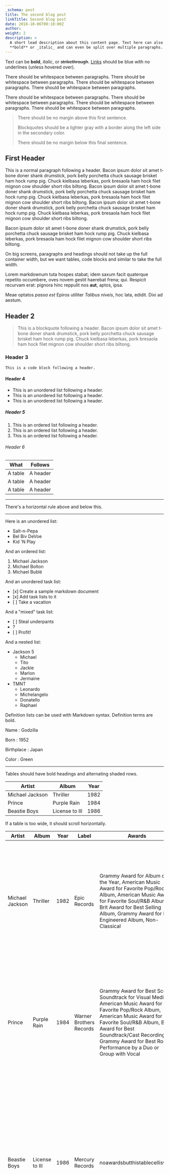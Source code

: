 ```yaml
---
_schema: post
title: The second blog post
linkTitle: Second blog post
date: 2018-10-06T00:10:00Z
author:
weight: 2
description: >
  A short lead description about this content page. Text here can also be
  **bold** or _italic_ and can even be split over multiple paragraphs.
---
```

Text can be **bold**, _italic_, or <s>strikethrough</s>. [Links](https://github.com) should be blue with no underlines (unless hovered over).

There should be whitespace between paragraphs. There should be whitespace between paragraphs. There should be whitespace between paragraphs. There should be whitespace between paragraphs.

There should be whitespace between paragraphs. There should be whitespace between paragraphs. There should be whitespace between paragraphs. There should be whitespace between paragraphs.

> There should be no margin above this first sentence.
>
> Blockquotes should be a lighter gray with a border along the left side in the secondary color.
>
> There should be no margin below this final sentence.

## First Header

This is a normal paragraph following a header. Bacon ipsum dolor sit amet t-bone doner shank drumstick, pork belly porchetta chuck sausage brisket ham hock rump pig. Chuck kielbasa leberkas, pork bresaola ham hock filet mignon cow shoulder short ribs biltong. Bacon ipsum dolor sit amet t-bone doner shank drumstick, pork belly porchetta chuck sausage brisket ham hock rump pig. Chuck kielbasa leberkas, pork bresaola ham hock filet mignon cow shoulder short ribs biltong. Bacon ipsum dolor sit amet t-bone doner shank drumstick, pork belly porchetta chuck sausage brisket ham hock rump pig. Chuck kielbasa leberkas, pork bresaola ham hock filet mignon cow shoulder short ribs biltong.

Bacon ipsum dolor sit amet t-bone doner shank drumstick, pork belly porchetta chuck sausage brisket ham hock rump pig. Chuck kielbasa leberkas, pork bresaola ham hock filet mignon cow shoulder short ribs biltong.

On big screens, paragraphs and headings should not take up the full container width, but we want tables, code blocks and similar to take the full width.

Lorem markdownum tuta hospes stabat; idem saxum facit quaterque repetito occumbere, oves novem gestit haerebat frena; qui. Respicit recurvam erat: pignora hinc reppulit nos **aut**, aptos, ipsa.

Meae optatos _passa est_ Epiros utiliter _Talibus niveis_, hoc lata, edidit. Dixi ad aestum.

## Header 2

> This is a blockquote following a header. Bacon ipsum dolor sit amet t-bone doner shank drumstick, pork belly porchetta chuck sausage brisket ham hock rump pig. Chuck kielbasa leberkas, pork bresaola ham hock filet mignon cow shoulder short ribs biltong.

### Header 3

```
This is a code block following a header.
```

#### Header 4

- This is an unordered list following a header.
- This is an unordered list following a header.
- This is an unordered list following a header.

##### Header 5

1. This is an ordered list following a header.
2. This is an ordered list following a header.
3. This is an ordered list following a header.

###### Header 6

<table><thead><tr><th>What</th><th>Follows</th></tr></thead><tbody><tr><td>A table</td><td>A header</td></tr><tr><td>A table</td><td>A header</td></tr><tr><td>A table</td><td>A header</td></tr></tbody></table>

---

There's a horizontal rule above and below this.

---

Here is an unordered list:

- Salt-n-Pepa
- Bel Biv DeVoe
- Kid 'N Play

And an ordered list:

1. Michael Jackson
2. Michael Bolton
3. Michael Bublé

And an unordered task list:

- \[x\] Create a sample markdown document
- \[x\] Add task lists to it
- \[ \] Take a vacation

And a "mixed" task list:

- \[ \] Steal underpants
- ?
- \[ \] Profit\!

And a nested list:

- Jackson 5
  - Michael
  - Tito
  - Jackie
  - Marlon
  - Jermaine
- TMNT
  - Leonardo
  - Michelangelo
  - Donatello
  - Raphael

Definition lists can be used with Markdown syntax. Definition terms are bold.

Name : Godzilla

Born : 1952

Birthplace : Japan

Color : Green

---

Tables should have bold headings and alternating shaded rows.

<table><thead><tr><th>Artist</th><th>Album</th><th>Year</th></tr></thead><tbody><tr><td>Michael Jackson</td><td>Thriller</td><td>1982</td></tr><tr><td>Prince</td><td>Purple Rain</td><td>1984</td></tr><tr><td>Beastie Boys</td><td>License to Ill</td><td>1986</td></tr></tbody></table>

If a table is too wide, it should scroll horizontally.

<table><thead><tr><th>Artist</th><th>Album</th><th>Year</th><th>Label</th><th>Awards</th><th>Songs</th></tr></thead><tbody><tr><td>Michael Jackson</td><td>Thriller</td><td>1982</td><td>Epic Records</td><td>Grammy Award for Album of the Year, American Music Award for Favorite Pop/Rock Album, American Music Award for Favorite Soul/R&amp;B Album, Brit Award for Best Selling Album, Grammy Award for Best Engineered Album, Non-Classical</td><td>Wanna Be Startin' Somethin', Baby Be Mine, The Girl Is Mine, Thriller, Beat It, Billie Jean, Human Nature, P.Y.T. (Pretty Young Thing), The Lady in My Life</td></tr><tr><td>Prince</td><td>Purple Rain</td><td>1984</td><td>Warner Brothers Records</td><td>Grammy Award for Best Score Soundtrack for Visual Media, American Music Award for Favorite Pop/Rock Album, American Music Award for Favorite Soul/R&amp;B Album, Brit Award for Best Soundtrack/Cast Recording, Grammy Award for Best Rock Performance by a Duo or Group with Vocal</td><td>Let's Go Crazy, Take Me With U, The Beautiful Ones, Computer Blue, Darling Nikki, When Doves Cry, I Would Die 4 U, Baby I'm a Star, Purple Rain</td></tr><tr><td>Beastie Boys</td><td>License to Ill</td><td>1986</td><td>Mercury Records</td><td>noawardsbutthistablecelliswide</td><td>Rhymin &amp; Stealin, The New Style, She's Crafty, Posse in Effect, Slow Ride, Girls, (You Gotta) Fight for Your Right, No Sleep Till Brooklyn, Paul Revere, Hold It Now, Hit It, Brass Monkey, Slow and Low, Time to Get Ill</td></tr></tbody></table>

---

Code snippets like `var foo = "bar";` can be shown inline.

Also, `this should vertically align` <s><code>with this</code></s> <s>and this</s>.

Code can also be shown in a block element.

```
foo := "bar";
bar := "foo";
```

Code can also use syntax highlighting.

```go
func main() {
  input := `var foo = "bar";`

  lexer := lexers.Get("javascript")
  iterator, _ := lexer.Tokenise(nil, input)
  style := styles.Get("github")
  formatter := html.New(html.WithLineNumbers())

  var buff bytes.Buffer
  formatter.Format(&buff, style, iterator)

  fmt.Println(buff.String())
}
```

```
Long, single-line code blocks should not wrap. They should horizontally scroll if they are too long. This line should be long enough to demonstrate this.
```

Inline code inside table cells should still be distinguishable.

<table><thead><tr><th>Language</th><th>Code</th></tr></thead><tbody><tr><td>Javascript</td><td><code>var foo = "bar";</code></td></tr><tr><td>Ruby</td><td><code>foo = "bar"{</code></td></tr></tbody></table>

---

Small images should be shown at their actual size.

![](https://placekitten.com/g/300/200/)

Large images should always scale down and fit in the content container.

![](https://placekitten.com/g/1200/800/)

## Components

### Alerts

{{< alert color="danger" >}}This is an alert.{{< /alert >}} {{< alert color="warning" title="Note: Changed" >}}This is an alert with a title.{{< /alert >}} {{< alert color="info" title="This now has a title" type="success" >}}This is a successful alert.{{< /alert >}} {{< alert color="danger" type="warning" >}}This is a warning!{{< /alert >}} {{< alert color="gray" title="Warning!" type="warning" >}}This is a warning with a title!{{< /alert >}}

## Sizing

Add some sections here to see how the ToC looks like. Bacon ipsum dolor sit amet t-bone doner shank drumstick, pork belly porchetta chuck sausage brisket ham hock rump pig. Chuck kielbasa leberkas, pork bresaola ham hock filet mignon cow shoulder short ribs biltong.

### Parameters available

Bacon ipsum dolor sit amet t-bone doner shank drumstick, pork belly porchetta chuck sausage brisket ham hock rump pig. Chuck kielbasa leberkas, pork bresaola ham hock filet mignon cow shoulder short ribs biltong.

### Using pixels

Bacon ipsum dolor sit amet t-bone doner shank drumstick, pork belly porchetta chuck sausage brisket ham hock rump pig. Chuck kielbasa leberkas, pork bresaola ham hock filet mignon cow shoulder short ribs biltong.

### Using rem

Bacon ipsum dolor sit amet t-bone doner shank drumstick, pork belly porchetta chuck sausage brisket ham hock rump pig. Chuck kielbasa leberkas, pork bresaola ham hock filet mignon cow shoulder short ribs biltong.

## Memory

Bacon ipsum dolor sit amet t-bone doner shank drumstick, pork belly porchetta chuck sausage brisket ham hock rump pig. Chuck kielbasa leberkas, pork bresaola ham hock filet mignon cow shoulder short ribs biltong.

### RAM to use

Bacon ipsum dolor sit amet t-bone doner shank drumstick, pork belly porchetta chuck sausage brisket ham hock rump pig. Chuck kielbasa leberkas, pork bresaola ham hock filet mignon cow shoulder short ribs biltong.

### More is better

Bacon ipsum dolor sit amet t-bone doner shank drumstick, pork belly porchetta chuck sausage brisket ham hock rump pig. Chuck kielbasa leberkas, pork bresaola ham hock filet mignon cow shoulder short ribs biltong.

### Used RAM

Bacon ipsum dolor sit amet t-bone doner shank drumstick, pork belly porchetta chuck sausage brisket ham hock rump pig. Chuck kielbasa leberkas, pork bresaola ham hock filet mignon cow shoulder short ribs biltong.

```
This is the final element on the page and there should be no margin below this.
```
